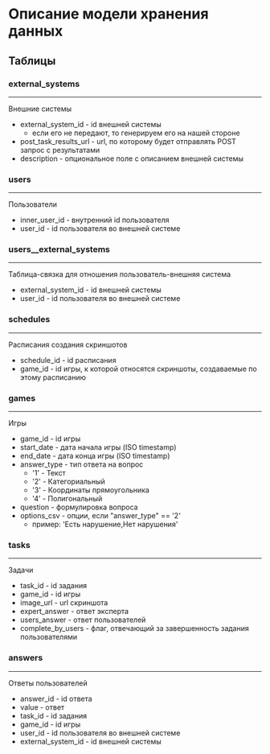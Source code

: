 # Описание модели хранения данных

## Таблицы

### external_systems
---
Внешние системы
* external_system_id	- id внешней системы
  - если его не передают, то генерируем его на нашей стороне
* post_task_results_url	- url, по которому будет отправлять POST запрос с результатами
* description			- опциональное поле с описанием внешней системы

### users
---
Пользователи
* inner_user_id		- внутренний id пользователя
* user_id			- id пользователя во внешней системе

### users__external_systems
---
Таблица-связка для отношения пользователь-внешняя система
* external_system_id	- id внешней системы
* user_id				- id пользователя во внешней системе

### schedules
---
Расписания создания скриншотов
* schedule_id - id расписания
* game_id - id игры, к которой относятся скриншоты, создаваемые по этому расписанию

### games
---
Игры
* game_id	- id игры
* start_date - дата начала игры (ISO timestamp)
* end_date - дата конца игры (ISO timestamp)
* answer_type - тип ответа на вопрос 
  - '1' - Текст 
  - '2' - Категориальный
  -	'3' - Координаты прямоугольника
  -	'4' - Полигональный
* question			- формулировка вопроса
* options_csv		- опции, если "answer_type" == '2'
  - пример: 'Есть нарушение,Нет нарушения'

### tasks
---
Задачи
* task_id           - id задания
* game_id           - id игры
* image_url			- url скриншота
* expert_answer		- ответ эксперта
* users_answer		- ответ пользователей
* complete_by_users	- флаг, отвечающий за завершенность задания пользователями

### answers
---
Ответы пользователей
* answer_id             - id ответа
* value                 - ответ
* task_id               - id задания
* game_id               - id игры
* user_id               - id пользователя во внешней системе
* external_system_id    - id внешней системы
